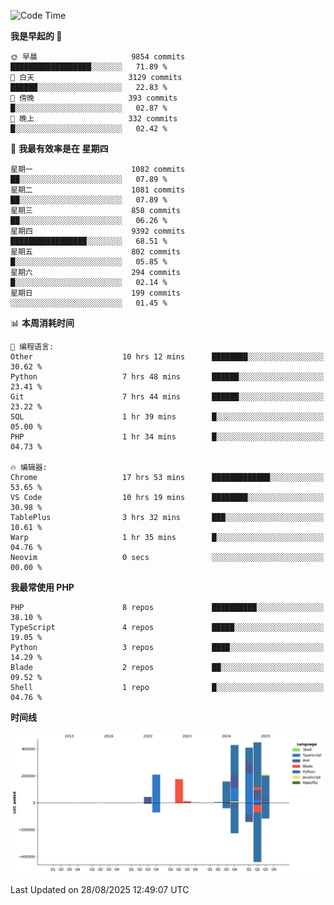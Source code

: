 <!--START_SECTION:waka-->
![Code Time](http://img.shields.io/badge/Code%20Time-4%2C077%20hrs%2026%20mins-blue)

**我是早起的 🐤** 

```text
🌞 早晨                     9854 commits        ██████████████████░░░░░░░   71.89 % 
🌆 白天                     3129 commits        ██████░░░░░░░░░░░░░░░░░░░   22.83 % 
🌃 傍晚                     393 commits         █░░░░░░░░░░░░░░░░░░░░░░░░   02.87 % 
🌙 晚上                     332 commits         █░░░░░░░░░░░░░░░░░░░░░░░░   02.42 % 
```
📅 **我最有效率是在 星期四** 

```text
星期一                      1082 commits        ██░░░░░░░░░░░░░░░░░░░░░░░   07.89 % 
星期二                      1081 commits        ██░░░░░░░░░░░░░░░░░░░░░░░   07.89 % 
星期三                      858 commits         ██░░░░░░░░░░░░░░░░░░░░░░░   06.26 % 
星期四                      9392 commits        █████████████████░░░░░░░░   68.51 % 
星期五                      802 commits         █░░░░░░░░░░░░░░░░░░░░░░░░   05.85 % 
星期六                      294 commits         █░░░░░░░░░░░░░░░░░░░░░░░░   02.14 % 
星期日                      199 commits         ░░░░░░░░░░░░░░░░░░░░░░░░░   01.45 % 
```


📊 **本周消耗时间** 

```text
💬 编程语言: 
Other                    10 hrs 12 mins      ████████░░░░░░░░░░░░░░░░░   30.62 % 
Python                   7 hrs 48 mins       ██████░░░░░░░░░░░░░░░░░░░   23.41 % 
Git                      7 hrs 44 mins       ██████░░░░░░░░░░░░░░░░░░░   23.22 % 
SQL                      1 hr 39 mins        █░░░░░░░░░░░░░░░░░░░░░░░░   05.00 % 
PHP                      1 hr 34 mins        █░░░░░░░░░░░░░░░░░░░░░░░░   04.73 % 

🔥 编辑器: 
Chrome                   17 hrs 53 mins      █████████████░░░░░░░░░░░░   53.65 % 
VS Code                  10 hrs 19 mins      ████████░░░░░░░░░░░░░░░░░   30.98 % 
TablePlus                3 hrs 32 mins       ███░░░░░░░░░░░░░░░░░░░░░░   10.61 % 
Warp                     1 hr 35 mins        █░░░░░░░░░░░░░░░░░░░░░░░░   04.76 % 
Neovim                   0 secs              ░░░░░░░░░░░░░░░░░░░░░░░░░   00.00 % 
```

**我最常使用 PHP** 

```text
PHP                      8 repos             ██████████░░░░░░░░░░░░░░░   38.10 % 
TypeScript               4 repos             █████░░░░░░░░░░░░░░░░░░░░   19.05 % 
Python                   3 repos             ████░░░░░░░░░░░░░░░░░░░░░   14.29 % 
Blade                    2 repos             ██░░░░░░░░░░░░░░░░░░░░░░░   09.52 % 
Shell                    1 repo              █░░░░░░░░░░░░░░░░░░░░░░░░   04.76 % 
```



**时间线**

![Lines of Code chart](https://raw.githubusercontent.com/abrahamgreyson/abrahamgreyson/main/assets/bar_graph.png)


 Last Updated on 28/08/2025 12:49:07 UTC
<!--END_SECTION:waka-->
